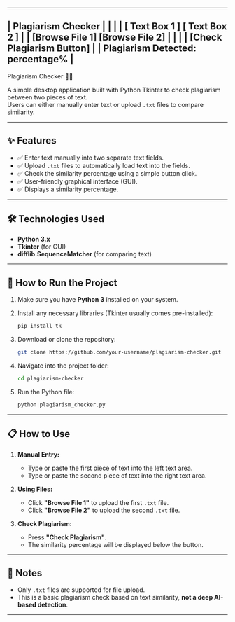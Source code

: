 -----------------------------------------
|          Plagiarism Checker           |
|                                         |
|   [ Text Box 1 ]          [ Text Box 2 ] |
|   [Browse File 1]          [Browse File 2] |
|                                         |
|          [Check Plagiarism Button]      |
|     Plagiarism Detected: percentage%    |
-----------------------------------------


 Plagiarism Checker 🧠📝

A simple desktop application built with Python Tkinter to check plagiarism between two pieces of text.  
Users can either manually enter text or upload `.txt` files to compare similarity.

---

## ✨ Features

- ✅ Enter text manually into two separate text fields.
- ✅ Upload `.txt` files to automatically load text into the fields.
- ✅ Check the similarity percentage using a simple button click.
- ✅ User-friendly graphical interface (GUI).
- ✅ Displays a similarity percentage.

---

## 🛠️ Technologies Used

- **Python 3.x**
- **Tkinter** (for GUI)
- **difflib.SequenceMatcher** (for comparing text)

---

## 🚀 How to Run the Project

1. Make sure you have **Python 3** installed on your system.

2. Install any necessary libraries (Tkinter usually comes pre-installed):
   ```bash
   pip install tk
   ```

3. Download or clone the repository:
   ```bash
   git clone https://github.com/your-username/plagiarism-checker.git
   ```

4. Navigate into the project folder:
   ```bash
   cd plagiarism-checker
   ```

5. Run the Python file:
   ```bash
   python plagiarism_checker.py
   ```

---

## 📋 How to Use

1. **Manual Entry:**
   - Type or paste the first piece of text into the left text area.
   - Type or paste the second piece of text into the right text area.
   
2. **Using Files:**
   - Click **"Browse File 1"** to upload the first `.txt` file.
   - Click **"Browse File 2"** to upload the second `.txt` file.

3. **Check Plagiarism:**
   - Press **"Check Plagiarism"**.
   - The similarity percentage will be displayed below the button.

---

## 📢 Notes

- Only `.txt` files are supported for file upload.
- This is a basic plagiarism check based on text similarity, **not a deep AI-based detection**.

---


